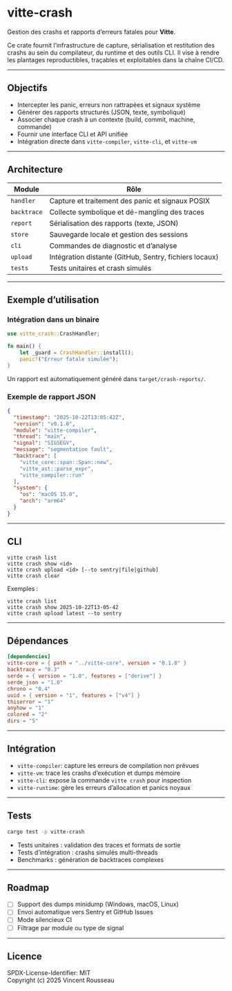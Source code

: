 

# vitte-crash

Gestion des crashs et rapports d’erreurs fatales pour **Vitte**.

Ce crate fournit l’infrastructure de capture, sérialisation et restitution des crashs au sein du compilateur, du runtime et des outils CLI. Il vise à rendre les plantages reproductibles, traçables et exploitables dans la chaîne CI/CD.

---

## Objectifs

- Intercepter les panic, erreurs non rattrapées et signaux système  
- Générer des rapports structurés (JSON, texte, symboliqué)  
- Associer chaque crash à un contexte (build, commit, machine, commande)  
- Fournir une interface CLI et API unifiée  
- Intégration directe dans `vitte-compiler`, `vitte-cli`, et `vitte-vm`

---

## Architecture

| Module        | Rôle |
|----------------|------|
| `handler`      | Capture et traitement des panic et signaux POSIX |
| `backtrace`    | Collecte symbolique et dé-mangling des traces |
| `report`       | Sérialisation des rapports (texte, JSON) |
| `store`        | Sauvegarde locale et gestion des sessions |
| `cli`          | Commandes de diagnostic et d’analyse |
| `upload`       | Intégration distante (GitHub, Sentry, fichiers locaux) |
| `tests`        | Tests unitaires et crash simulés |

---

## Exemple d’utilisation

### Intégration dans un binaire

```rust
use vitte_crash::CrashHandler;

fn main() {
    let _guard = CrashHandler::install();
    panic!("Erreur fatale simulée");
}
```

Un rapport est automatiquement généré dans `target/crash-reports/`.

### Exemple de rapport JSON

```json
{
  "timestamp": "2025-10-22T13:05:42Z",
  "version": "v0.1.0",
  "module": "vitte-compiler",
  "thread": "main",
  "signal": "SIGSEGV",
  "message": "segmentation fault",
  "backtrace": [
    "vitte_core::span::Span::new",
    "vitte_ast::parse_expr",
    "vitte_compiler::run"
  ],
  "system": {
    "os": "macOS 15.0",
    "arch": "arm64"
  }
}
```

---

## CLI

```
vitte crash list
vitte crash show <id>
vitte crash upload <id> [--to sentry|file|github]
vitte crash clear
```

Exemples :

```
vitte crash list
vitte crash show 2025-10-22T13-05-42
vitte crash upload latest --to sentry
```

---

## Dépendances

```toml
[dependencies]
vitte-core = { path = "../vitte-core", version = "0.1.0" }
backtrace = "0.3"
serde = { version = "1.0", features = ["derive"] }
serde_json = "1.0"
chrono = "0.4"
uuid = { version = "1", features = ["v4"] }
thiserror = "1"
anyhow = "1"
colored = "2"
dirs = "5"
```

---

## Intégration

- `vitte-compiler`: capture les erreurs de compilation non prévues  
- `vitte-vm`: trace les crashs d’exécution et dumps mémoire  
- `vitte-cli`: expose la commande `vitte crash` pour inspection  
- `vitte-runtime`: gère les erreurs d’allocation et panics noyaux  

---

## Tests

```bash
cargo test -p vitte-crash
```

- Tests unitaires : validation des traces et formats de sortie  
- Tests d’intégration : crashs simulés multi-threads  
- Benchmarks : génération de backtraces complexes  

---

## Roadmap

- [ ] Support des dumps minidump (Windows, macOS, Linux)  
- [ ] Envoi automatique vers Sentry et GitHub Issues  
- [ ] Mode silencieux CI  
- [ ] Filtrage par module ou type de signal  

---

## Licence

SPDX-License-Identifier: MIT  
Copyright (c) 2025 Vincent Rousseau